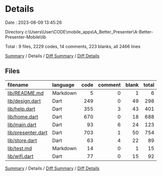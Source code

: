 # Details

Date : 2023-08-09 13:45:26

Directory c:\\Users\\User\\CODE\\mobile_apps\\A_Better_Presenter\\A-Better-Presenter-Mobile\\lib

Total : 9 files,  2229 codes, 14 comments, 223 blanks, all 2466 lines

[Summary](results.md) / Details / [Diff Summary](diff.md) / [Diff Details](diff-details.md)

## Files
| filename | language | code | comment | blank | total |
| :--- | :--- | ---: | ---: | ---: | ---: |
| [lib/README.md](/lib/README.md) | Markdown | 5 | 0 | 1 | 6 |
| [lib/design.dart](/lib/design.dart) | Dart | 249 | 0 | 49 | 298 |
| [lib/help.dart](/lib/help.dart) | Dart | 355 | 3 | 43 | 401 |
| [lib/home.dart](/lib/home.dart) | Dart | 670 | 0 | 18 | 688 |
| [lib/main.dart](/lib/main.dart) | Dart | 93 | 6 | 24 | 123 |
| [lib/presenter.dart](/lib/presenter.dart) | Dart | 703 | 1 | 50 | 754 |
| [lib/store.dart](/lib/store.dart) | Dart | 63 | 4 | 22 | 89 |
| [lib/test.md](/lib/test.md) | Markdown | 14 | 0 | 1 | 15 |
| [lib/wifi.dart](/lib/wifi.dart) | Dart | 77 | 0 | 15 | 92 |

[Summary](results.md) / Details / [Diff Summary](diff.md) / [Diff Details](diff-details.md)